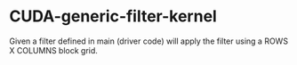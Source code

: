 # CUDA-generic-filter-kernel
Given a filter defined in main (driver code) will apply the filter using a ROWS X COLUMNS block grid.
